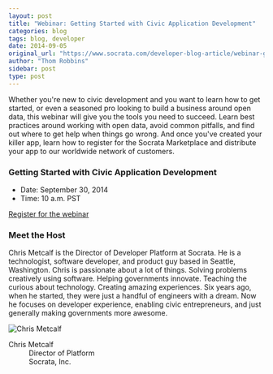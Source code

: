 ```yaml
---
layout: post
title: "Webinar: Getting Started with Civic Application Development"
categories: blog
tags: blog, developer
date: 2014-09-05
original_url: "https://www.socrata.com/developer-blog-article/webinar-getting-started-civic-application-development/"
author: "Thom Robbins"
sidebar: post
type: post
---
```


Whether you're new to civic development and you want to learn how to get started, or even a seasoned pro looking to build a business around open data, this webinar will give you the tools you need to succeed. Learn best practices around working with open data, avoid common pitfalls, and find out where to get help when things go wrong. And once you've created your killer app, learn how to register for the Socrata Marketplace and distribute your app to our worldwide network of customers.

### Getting Started with Civic Application Development

- Date: September 30, 2014  
- Time: 10 a.m. PST

[Register for the webinar](https://www4.gotomeeting.com/register/144990311)

### Meet the Host

Chris Metcalf is the Director of Developer Platform at Socrata. He is a technologist, software developer, and product guy based in Seattle, Washington. Chris is passionate about a lot of things. Solving problems creatively using software. Helping governments innovate. Teaching the curious about technology. Creating amazing experiences. Six years ago, when he started, they were just a handful of engineers with a dream. Now he focuses on developer experience, enabling civic entrepreneurs, and just generally making governments more awesome.

![Chris Metcalf](https://avatars0.githubusercontent.com/u/19971?v=3&s=460)  

<dl>
  <dt>Chris Metcalf</dt>
  <dd>Director of Platform</dd>  
  <dd>Socrata, Inc.</dd>
</dl>


